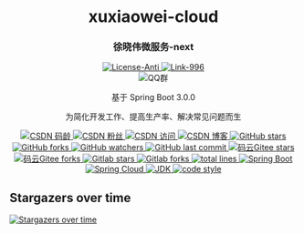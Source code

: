 <div align="center">
    <h1>xuxiaowei-cloud</h1>
    <h3>徐晓伟微服务-next</h3>
    <a href="https://github.com/996icu/996.ICU/blob/master/LICENSE">
        <img alt="License-Anti" src="https://img.shields.io/badge/License-Anti 996-blue.svg">
    </a>
    <a href="https://996.icu/#/zh_CN">
        <img alt="Link-996" src="https://img.shields.io/badge/Link-996.icu-red.svg">
    </a>
    <div>
        <img alt="QQ群" src="https://img.shields.io/badge/QQ群-696503132-blue.svg"/>
    </div>
</div>

<p align="center">
  基于 Spring Boot 3.0.0
</p>

<p align="center">
  为简化开发工作、提高生产率、解决常见问题而生
</p>


<p align="center">

  <a href="https://blog.csdn.net/qq_32596527">
    <img alt="CSDN 码龄" src="https://img.shields.io/badge/dynamic/xml?color=orange&label=CSDN&query=%2F%2Fdiv%5B%40class%3D%27person-code-age%27%5D%5B1%5D%2Fspan%5B1%5D%2Ftext%28%29%5B1%5D&url=https%3A%2F%2Fblog.csdn.net%2Fqq_32596527">
  </a>

  <a href="https://blog.csdn.net/qq_32596527">
    <img alt="CSDN 粉丝" src="https://img.shields.io/badge/dynamic/xml?color=orange&label=CSDN&prefix=%E7%B2%89%E4%B8%9D&query=%2F%2Fli%5B4%5D%2Fa%5B1%5D%2Fdiv%5B%40class%3D%27user-profile-statistics-num%27%5D%5B1%5D%2Ftext%28%29%5B1%5D&url=https%3A%2F%2Fblog.csdn.net%2Fqq_32596527">
  </a>

  <a href="https://blog.csdn.net/qq_32596527">
    <img alt="CSDN 访问" src="https://img.shields.io/badge/dynamic/xml?color=orange&label=CSDN&prefix=%E8%AE%BF%E9%97%AE&query=%2F%2Fli%5B1%5D%2Fdiv%5B%40class%3D%27user-profile-statistics-num%27%5D%5B1%5D%2Ftext%28%29%5B1%5D&url=https%3A%2F%2Fblog.csdn.net%2Fqq_32596527">
  </a>

  <a href="https://blog.csdn.net/qq_32596527">
    <img alt="CSDN 博客" src="https://img.shields.io/badge/dynamic/json?color=orange&label=CSDN&prefix=%E5%8D%9A%E5%AE%A2&query=%24.data.blog&suffix=%E7%AF%87&url=https%3A%2F%2Fblog.csdn.net%2Fcommunity%2Fhome-api%2Fv1%2Fget-tab-total%3Fusername%3Dqq_32596527">
  </a>

  <a href="https://github.com/xuxiaowei-cloud/xuxiaowei-cloud-next">
    <img alt="GitHub stars" src="https://img.shields.io/github/stars/xuxiaowei-cloud/xuxiaowei-cloud-next?logo=github">
  </a>

  <a href="https://github.com/xuxiaowei-cloud/xuxiaowei-cloud-next">
    <img alt="GitHub forks" src="https://img.shields.io/github/forks/xuxiaowei-cloud/xuxiaowei-cloud-next?logo=github">
  </a>

  <a href="https://github.com/xuxiaowei-cloud/xuxiaowei-cloud-next">
    <img alt="GitHub watchers" src="https://img.shields.io/github/watchers/xuxiaowei-cloud/xuxiaowei-cloud-next?logo=github">
  </a>

  <a href="https://github.com/xuxiaowei-cloud/xuxiaowei-cloud-next">
    <img alt="GitHub last commit" src="https://img.shields.io/github/last-commit/xuxiaowei-cloud/xuxiaowei-cloud-next">
  </a>

  <a href="https://gitee.com/xuxiaowei-cloud/xuxiaowei-cloud-next">
    <img alt="码云Gitee stars" src="https://gitee.com/xuxiaowei-cloud/xuxiaowei-cloud-next/badge/star.svg?theme=blue">
  </a>

  <a href="https://gitee.com/xuxiaowei-cloud/xuxiaowei-cloud-next">
    <img alt="码云Gitee forks" src="https://gitee.com/xuxiaowei-cloud/xuxiaowei-cloud-next/badge/fork.svg?theme=blue">
  </a>

  <a href="https://gitlab.com/xuxiaowei-cloud/xuxiaowei-cloud-next">
    <img alt="Gitlab stars" src="https://badgen.net/gitlab/stars/xuxiaowei-cloud/xuxiaowei-cloud-next?icon=gitlab">
  </a>

  <a href="https://gitlab.com/xuxiaowei-cloud/xuxiaowei-cloud-next">
    <img alt="Gitlab forks" src="https://badgen.net/gitlab/forks/xuxiaowei-cloud/xuxiaowei-cloud-next?icon=gitlab">
  </a>

  <a href="https://github.com/xuxiaowei-cloud/xuxiaowei-cloud-next">
    <img alt="total lines" src="https://tokei.rs/b1/github/xuxiaowei-cloud/xuxiaowei-cloud-next">
  </a>

  <a href="https://github.com/xuxiaowei-cloud/xuxiaowei-cloud-next/blob/main/pom.xml">
    <img alt="Spring Boot" src="https://img.shields.io/static/v1?logo=Spring Boot&message=3.0.0-M2">
  </a>

  <a href="https://github.com/xuxiaowei-cloud/xuxiaowei-cloud-next/blob/main/pom.xml">
    <img alt="Spring Cloud" src="https://img.shields.io/static/v1?label=Spring Cloud&message=2022.0.0-M2">
  </a>

  <a href="https://github.com/alibaba/dragonwell17/releases/tag/dragonwell-17.0.3.0.3%2B7_jdk-17.0.3-ga">
    <img alt="JDK" src="https://img.shields.io/badge/JDK-17.0.3-blue.svg"/>
  </a>

  <a href="https://www.apache.org/licenses/LICENSE-2.0">
    <img alt="code style" src="https://img.shields.io/badge/license-Apache 2-blue">
  </a>
</p>

## Stargazers over time

[![Stargazers over time](https://starchart.cc/xuxiaowei-cloud/xuxiaowei-cloud-next.svg)](https://starchart.cc/xuxiaowei-cloud/xuxiaowei-cloud-next)
